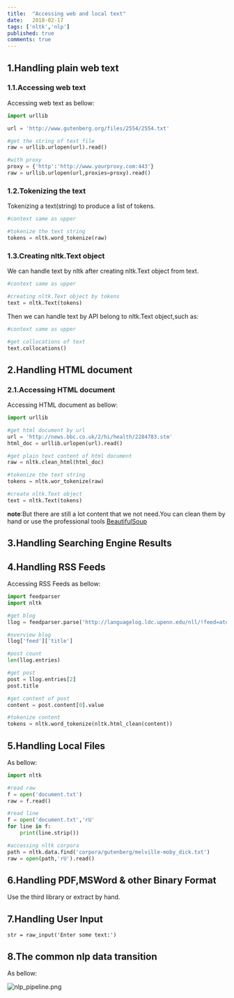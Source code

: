 ```yaml
---
title:  "Accessing web and local text"
date:   2018-02-17
tags: ['nltk','nlp']
published: true
comments: true
---
```


## 1.Handling plain web text

### 1.1.Accessing web text

  Accessing web text as bellow:

```python
import urllib

url = 'http://www.gutenberg.org/files/2554/2554.txt'

#get the string of text file
raw = urllib.urlopen(url).read()

#with proxy
proxy = {'http':'http://www.yourproxy.com:443'}
raw = urllib.urlopen(url,proxies=proxy).read()
```

### 1.2.Tokenizing the text

  Tokenizing a text(string) to produce a list of tokens.

```python
#context same as upper

#tokenize the text string
tokens = nltk.word_tokenize(raw)
```

### 1.3.Creating nltk.Text object

  We can handle text by nltk after creating nltk.Text object from text.

```python
#context same as upper

#creating nltk.Text object by tokens
text = nltk.Text(tokens)
```

  Then we can handle text by API belong to nltk.Text object,such as:

```python
#context same as upper

#get collocations of text
text.collocations()
```

## 2.Handling HTML document

### 2.1.Accessing HTML document

  Accessing HTML document as bellow:

```python
import urllib

#get html document by url
url = 'http://news.bbc.co.uk/2/hi/health/2284783.stm'
html_doc = urllib.urlopen(url).read()

#get plain text content of html document
raw = nltk.clean_html(html_doc)

#tokenize the text string
tokens = nltk.wor_tokenize(raw)

#create nltk.Text object
text = nltk.Text(tokens)

```

  **note**:But there are still a lot content that we not need.You can clean them by hand or use the professional tools [BeautifulSoup](http://www.crummy.com/software/BeautifulSoup)

## 3.Handling Searching Engine Results

## 4.Handling RSS Feeds

  Accessing RSS Feeds as bellow:
 
```python
import feedparser
import nltk

#get blog
llog = feedparser.parse('http://languagelog.ldc.upenn.edu/nll/!feed=atom')

#overview blog
llog['feed']['title']

#post count
len(llog.entries)

#get post
post = llog.entries[2]
post.title

#get content of post
content = post.content[0].value

#tokenize content
tokens = nltk.word_tokenize(nltk.html_clean(content))

```

## 5.Handling Local Files

  As bellow:

```python
import nltk

#read raw 
f = open('document.txt')
raw = f.read()

#read line
f = open('document.txt','rU'
for line in f:
	print(line.strip())

#accessing nltk corpora
path = nltk.data.find('corpora/gutenberg/melville-moby_dick.txt')
raw = open(path,'rU').read()
```

## 6.Handling PDF,MSWord & other Binary Format

  Use the third library or extract by hand.

## 7.Handling User Input

`str = raw_input('Enter some text:')`

## 8.The common nlp data transition

  As bellow:

![nlp_pipeline.png](/assets/images/posts/nlp_pipeline.png)
